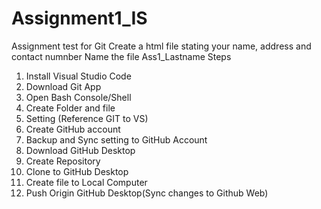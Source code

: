 # Assignment1_IS
Assignment test for Git
Create a html file stating your name, address and contact numnber
Name the file Ass1_Lastname
Steps
1. Install Visual Studio Code
2. Download Git App
3. Open Bash Console/Shell
4. Create Folder and file
5. Setting (Reference GIT to VS)
6. Create GitHub account
7. Backup and Sync setting to GitHub Account
8. Download GitHub Desktop
9. Create Repository
10. Clone to GitHub Desktop
11. Create file to Local Computer
12. Push Origin GitHub Desktop(Sync changes to Github Web)
